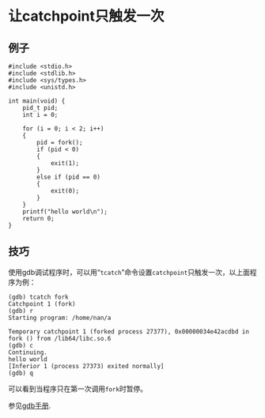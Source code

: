 # 让catchpoint只触发一次
## 例子
	#include <stdio.h>
	#include <stdlib.h>
	#include <sys/types.h>
	#include <unistd.h>
	
	int main(void) {
	    pid_t pid;
	    int i = 0;
	
	    for (i = 0; i < 2; i++)
	    {
		    pid = fork();
		    if (pid < 0)
		    {
		        exit(1);
		    }
		    else if (pid == 0)
		    {
		        exit(0);
		    }
	    }
	    printf("hello world\n");
	    return 0;
	}

## 技巧
使用gdb调试程序时，可以用“`tcatch`”命令设置`catchpoint`只触发一次，以上面程序为例：  

	(gdb) tcatch fork
	Catchpoint 1 (fork)
	(gdb) r
	Starting program: /home/nan/a
	
	Temporary catchpoint 1 (forked process 27377), 0x00000034e42acdbd in fork () from /lib64/libc.so.6
	(gdb) c
	Continuing.
	hello world
	[Inferior 1 (process 27373) exited normally]
	(gdb) q

可以看到当程序只在第一次调用`fork`时暂停。  

参见[gdb手册](https://sourceware.org/gdb/onlinedocs/gdb/Set-Catchpoints.html).
